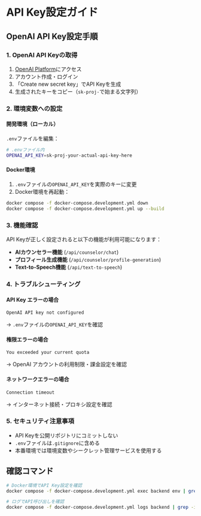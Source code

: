 # API Key設定ガイド

## OpenAI API Key設定手順

### 1. OpenAI API Keyの取得
1. [OpenAI Platform](https://platform.openai.com/api-keys)にアクセス
2. アカウント作成・ログイン
3. 「Create new secret key」でAPI Keyを生成
4. 生成されたキーをコピー（`sk-proj-`で始まる文字列）

### 2. 環境変数への設定

#### 開発環境（ローカル）
`.env`ファイルを編集：
```bash
# .envファイル内
OPENAI_API_KEY=sk-proj-your-actual-api-key-here
```

#### Docker環境
1. `.env`ファイルの`OPENAI_API_KEY`を実際のキーに変更
2. Docker環境を再起動：
```bash
docker compose -f docker-compose.development.yml down
docker compose -f docker-compose.development.yml up --build
```

### 3. 機能確認
API Keyが正しく設定されると以下の機能が利用可能になります：

- **AIカウンセラー機能** (`/api/counselor/chat`)
- **プロフィール生成機能** (`/api/counselor/profile-generation`)
- **Text-to-Speech機能** (`/api/text-to-speech`)

### 4. トラブルシューティング

#### API Key エラーの場合
```
OpenAI API key not configured
```
→ `.env`ファイルの`OPENAI_API_KEY`を確認

#### 権限エラーの場合
```
You exceeded your current quota
```
→ OpenAI アカウントの利用制限・課金設定を確認

#### ネットワークエラーの場合
```
Connection timeout
```
→ インターネット接続・プロキシ設定を確認

### 5. セキュリティ注意事項
- API Keyを公開リポジトリにコミットしない
- `.env`ファイルは`.gitignore`に含める
- 本番環境では環境変数やシークレット管理サービスを使用する

## 確認コマンド
```bash
# Docker環境でAPI Key設定を確認
docker compose -f docker-compose.development.yml exec backend env | grep OPENAI

# ログでAPI呼び出しを確認
docker compose -f docker-compose.development.yml logs backend | grep -i openai
```